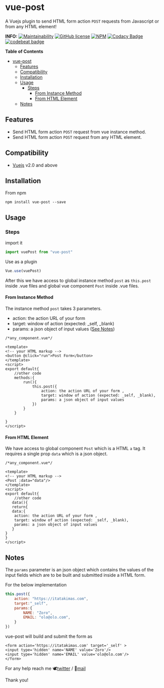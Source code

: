 # vue-post

A Vuejs plugin to send HTML form action `POST` requests from Javascript or from any HTML element!

**INFO:** [![Maintainability](https://api.codeclimate.com/v1/badges/52cb5804fcac30538c35/maintainability)](https://codeclimate.com/github/soulsam480/vue-post/maintainability)
[![GitHub license](https://img.shields.io/github/license/Naereen/StrapDown.js.svg)](https://github.com/soulsam480/ecom-cms/blob/master/LICENSE.md)
[![NPM](https://img.shields.io/npm/v/vue-post)](https://www.npmjs.com/package/vue-post)
[![Codacy Badge](https://app.codacy.com/project/badge/Grade/4675e03e44cc4d4ea4f3d38e2bfd61d0)](https://www.codacy.com/manual/soulsam480/vue-post?utm_source=github.com&amp;utm_medium=referral&amp;utm_content=soulsam480/vue-post&amp;utm_campaign=Badge_Grade)
[![codebeat badge](https://codebeat.co/badges/f5d2b1b9-8709-4af7-a50f-286cd7370a71)](https://codebeat.co/projects/github-com-soulsam480-vue-post-master)

**Table of Contents**
- [vue-post](#vue-post)
  - [Features](#features)
  - [Compatibility](#compatibility)
  - [Installation](#installation)
  - [Usage](#usage)
    - [Steps](#steps)
      - [From Instance Method](#from-instance-method)
      - [From HTML Element](#from-html-element)
  - [Notes](#notes)

## Features

- Send HTML form action `POST` request from vue instance method.
- Send HTML form action `POST` request from any HTML element.

## Compatibility

- [Vuejs](https://vuejs.org) v2.0 and above

## Installation

From npm

```
npm install vue-post --save
```

## Usage

### Steps

import it

```javascript
import vuePost from "vue-post"
```

Use as a plugin

```javascript
Vue.use(vuePost)
```

After this we have access to global instance method `post` as `this.post` inside .vue files and global vue component `Post` inside .vue files.

#### From Instance Method

The instance method `post` takes 3 parameters.

- action: the action URL of your form 
- target: window of action (expected: _self, _blank)
- params: a json object of input values ([See Notes](#notes))

```
/*any_component.vue*/

<template>
<!-- your HTML markup -->
<button @click="run">Post Form</button>
</template>
<script>
export default{
    //other code
    methods:{
        run(){
            this.post({
				action: the action URL of your form ,
				target: window of action (expected: _self, _blank),
				params: a json object of input values
            })
        }
    }

}
</script>
```

#### From HTML Element

We have access to global component `Post` which is a HTML `a` tag. It requires a single prop `data` which is a json object. 
 
```
/*any_component.vue*/

<template>
<!-- your HTML markup -->
<Post :data="data"/>
</template>
<script>
export default{
    //other code
   data(){
   return{
   data:{
   	action: the action URL of your form ,
	target: window of action (expected: _self, _blank),
	params: a json object of input values
   }
}
}
</script>
```
## Notes

The `params` parameter is an json object which contains the values of the input fields which are to be built and submitted inside a HTML form.

For the below implementation
```javascript
this.post({
    action: "https://itatakimas.com",
    target:"_self",
    params:{
        NAME: "Zoro",
        EMAIL: "olo@olo.com",
    }
})
```
vue-post will build and submit the form as

```
<form action='https://itatakimas.com' target='_self' >
<input type='hidden' name='NAME' value='Zoro'/>
<input type='hidden' name='EMAIL' value='olo@olo.com'/>
</form>
```

For any help reach me 🕊[twitter](https://twitter.com/sambitsahoojs) / 📧[mail](mailto:soulsam480@hotmail.com)

Thank you! 



